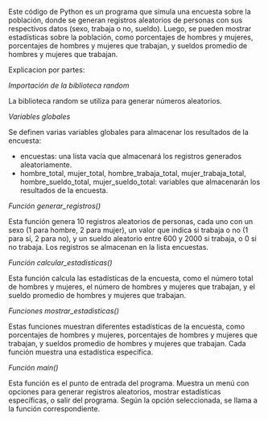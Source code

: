 Este código de Python es un programa que simula una encuesta sobre la población, donde se generan registros aleatorios de personas con sus respectivos datos (sexo, trabaja o no, sueldo). Luego, se pueden mostrar estadísticas sobre la población, como porcentajes de hombres y mujeres, porcentajes de hombres y mujeres que trabajan, y sueldos promedio de hombres y mujeres que trabajan.

Explicacion por partes:

*Importación de la biblioteca random*

La biblioteca random se utiliza para generar números aleatorios.

*Variables globales*

Se definen varias variables globales para almacenar los resultados de la encuesta:

- encuestas: una lista vacía que almacenará los registros generados aleatoriamente.
- hombre_total, mujer_total, hombre_trabaja_total, mujer_trabaja_total, hombre_sueldo_total, mujer_sueldo_total: variables que almacenarán los resultados de la encuesta.

*Función generar_registros()*

Esta función genera 10 registros aleatorios de personas, cada uno con un sexo (1 para hombre, 2 para mujer), un valor que indica si trabaja o no (1 para sí, 2 para no), y un sueldo aleatorio entre 600 y 2000 si trabaja, o 0 si no trabaja. Los registros se almacenan en la lista encuestas.

*Función calcular_estadisticas()*

Esta función calcula las estadísticas de la encuesta, como el número total de hombres y mujeres, el número de hombres y mujeres que trabajan, y el sueldo promedio de hombres y mujeres que trabajan.

*Funciones mostrar_estadisticas()*

Estas funciones muestran diferentes estadísticas de la encuesta, como porcentajes de hombres y mujeres, porcentajes de hombres y mujeres que trabajan, y sueldos promedio de hombres y mujeres que trabajan. Cada función muestra una estadística específica.

*Función main()*

Esta función es el punto de entrada del programa. Muestra un menú con opciones para generar registros aleatorios, mostrar estadísticas específicas, o salir del programa. Según la opción seleccionada, se llama a la función correspondiente.
